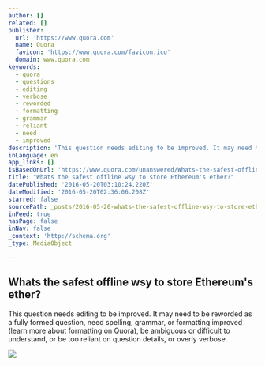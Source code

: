 ```yaml
---
author: []
related: []
publisher:
  url: 'https://www.quora.com'
  name: Quora
  favicon: 'https://www.quora.com/favicon.ico'
  domain: www.quora.com
keywords:
  - quora
  - questions
  - editing
  - verbose
  - reworded
  - formatting
  - grammar
  - reliant
  - need
  - improved
description: 'This question needs editing to be improved. It may need to be reworded as a fully formed question, need spelling, grammar, or formatting improved (learn more about formatting on Quora), be ambiguous or difficult to understand, or be too reliant on question details, or overly verbose.'
inLanguage: en
app_links: []
isBasedOnUrl: 'https://www.quora.com/unanswered/Whats-the-safest-offline-wsy-to-store-Ethereums-ether'
title: "Whats the safest offline wsy to store Ethereum's ether?"
datePublished: '2016-05-20T03:10:24.220Z'
dateModified: '2016-05-20T02:36:06.208Z'
starred: false
sourcePath: _posts/2016-05-20-whats-the-safest-offline-wsy-to-store-ethereums-ether.md
inFeed: true
hasPage: false
inNav: false
_context: 'http://schema.org'
_type: MediaObject

---
```

<article style=""><h1>Whats the safest offline wsy to store Ethereum's ether?</h1><p>This question needs editing to be improved. It may need to be reworded as a fully formed question, need spelling, grammar, or formatting improved (learn more about formatting on Quora), be ambiguous or difficult to understand, or be too reliant on question details, or overly verbose.</p><img src="https://qsf.is.quoracdn.net/-images.new_grid.fb_share_default.pnge6dde9cfa6e03c43.png" /></article>